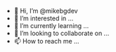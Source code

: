 - 👋 Hi, I’m @mikebgdev
- 👀 I’m interested in ...
- 🌱 I’m currently learning ...
- 💞️ I’m looking to collaborate on ...
- 📫 How to reach me ...

<!---
kaboanna/kaboanna is a ✨ special ✨ repository because its `README.md` (this file) appears on your GitHub profile.
You can click the Preview link to take a look at your changes.
--->
